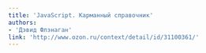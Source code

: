 ```yaml
---
title: 'JavaScript. Карманный справочник'
authors:
- 'Дэвид Флэнаган'
link: 'http://www.ozon.ru/context/detail/id/31100361/'
---
```

